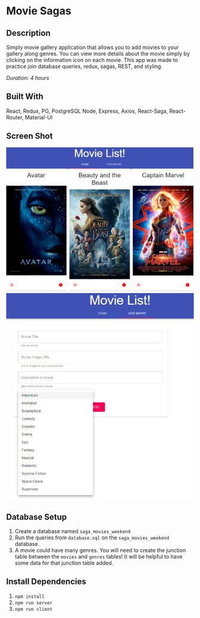 # Movie Sagas

## Description

Simply movie gallery application that allows you to add movies to your gallery along genres. You can view more details about the movie simply by clicking on the information icon on each movie. This app was made to practice join database queries, redux, sagas, REST, and styling.

_Duration: 4 hours_

## Built With

React, Redux, PG, PostgreSQL Node, Express, Axios, React-Saga, React-Router, Material-UI

## Screen Shot

![Movie Gallery website](./ss/movie_1.png)
![Movie Gallery website](./ss/movie_2.png)

## Database Setup

1. Create a database named `saga_movies_weekend`
2. Run the queries from `database.sql` on the `saga_movies_weekend` database.
3. A movie could have many genres. You will need to create the junction table between the `movies` and `genres` tables! It will be helpful to have some data for that junction table added.

## Install Dependencies

1. `npm install`
2. `npm run server`
3. `npm run client`
